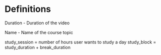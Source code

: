 # Definitions 

Duration - Duration of the video 

Name - Name of the course topic

study_session =  number of hours user wants to study a day
study_block = study_duration + break_duration
